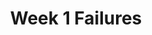 ---
toc: True
comments: True
layout: post
title: Week 1 Failures
description: Here I will talk about the challanges and faliures I had in week 1.
courses: {'csp': {'week': 1}}
type: hacks
---